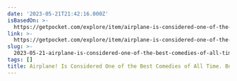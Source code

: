 ```yaml
---
date: '2023-05-21T21:42:16.000Z'
isBasedOn: >-
  https://getpocket.com/explore/item/airplane-is-considered-one-of-the-best-comedies-of-all-time-but-40-years-ago-no-one-saw-it-coming?utm_source=pocket-newtab
link: >-
  https://getpocket.com/explore/item/airplane-is-considered-one-of-the-best-comedies-of-all-time-but-40-years-ago-no-one-saw-it-coming?utm_source=pocket-newtab
slug: >-
  2023-05-21-airplane-is-considered-one-of-the-best-comedies-of-all-time-but-no-one-sa
tags: []
title: Airplane! Is Considered One of the Best Comedies of All Time. But No One Sa
---
```


